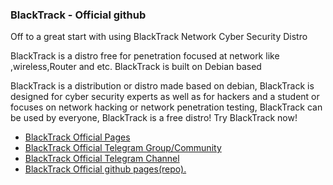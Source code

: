 ### BlackTrack - Official github

Off to a great start with using BlackTrack
Network Cyber Security Distro

BlackTrack is a distro free for penetration focused at network like ,wireless,Router and etc.
BlackTrack is built on Debian based 

BlackTrack is a distribution or distro made based on debian, BlackTrack is designed for cyber security experts as well as for hackers and a student or focuses on network hacking or network penetration testing, BlackTrack can be used by everyone, BlackTrack is a free distro! Try BlackTrack now!

* [BlackTrack Official Pages](https://t.me/blacktrack_distro)
* [BlackTrack Official Telegram Group/Community](https://t.me/blacktrack_distro)
* [BlackTrack Official Telegram Channel](https://t.me/BlackTrack_Debian)
* [BlackTrack Official github pages(repo).](https://github.com/BlackTrack-Debian)
